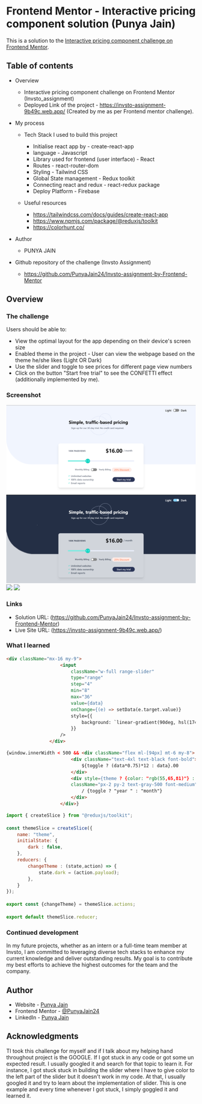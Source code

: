 # Frontend Mentor - Interactive pricing component solution (Punya Jain)

This is a solution to the [Interactive pricing component challenge on Frontend Mentor](https://www.frontendmentor.io/challenges/interactive-pricing-component-t0m8PIyY8).

## Table of contents

- Overview
  - Interactive pricing component challenge on Frontend Mentor (Invsto_assignment)
  - Deployed Link of the project - https://invsto-assignment-9b49c.web.app/ (Created by me as per Frontend  mentor challenge).

- My process
  - Tech Stack I used to build this project
    - Initialise react app by - create-react-app 
    - language - Javascript
    - Library used for frontend (user interface) - React
    - Routes - react-router-dom
    - Styling - Tailwind CSS
    - Global State management - Redux toolkit 
    - Connecting react and redux - react-redux package
    - Deploy Platform - Firebase

  - Useful resources
    - https://tailwindcss.com/docs/guides/create-react-app
    - https://www.npmjs.com/package/@reduxjs/toolkit
    - https://colorhunt.co/

- Author
    - PUNYA JAIN 
- Github repository of the challenge (Invsto Assignment)
    - https://github.com/PunyaJain24/Invsto-assignment-by-Frontend-Mentor


## Overview

### The challenge

Users should be able to:

- View the optimal layout for the app depending on their device's screen size
- Enabled theme in the project - User can view the webpage based on the theme he/she likes (Light OR Dark)
- Use the slider and toggle to see prices for different page view numbers
- Click on the button "Start free trial" to see the CONFETTI effect (additionally implemented by me).

### Screenshot

![](./Output_screenshots/desktop_view_light_mode.png)
![](./Output_screenshots/desktop_view_dark_mode.png)
![](./Output_screenshots/mobile_view_light_mode.png)
![](./Output_screenshots/mobile_view_dark_mode.png)


### Links

- Solution URL: (https://github.com/PunyaJain24/Invsto-assignment-by-Frontend-Mentor)
- Live Site URL: (https://invsto-assignment-9b49c.web.app/)

### What I learned

```html
<div className="mx-16 my-9">
                    <input 
                        className="w-full range-slider" 
                        type="range" 
                        step="4" 
                        min="8" 
                        max="36" 
                        value={data} 
                        onChange={(e) => setData(e.target.value)}
                        style={{ 
                            background: `linear-gradient(90deg, hsl(174, 77%, 70%) ${(data - 8) * (100 / (36 - 8))}%, hsl(224, 65%, 95%) ${(data - 8) * (100 / (36 - 8))}%)`
                        }}
                    />
                </div>
```
```html
{window.innerWidth < 500 && <div className="flex ml-[94px] mt-6 my-8">
                        <div className="text-4xl text-black font-bold">
                            ${toggle ? (data*0.75)*12 : data}.00
                        </div>
                        <div style={theme ? {color: "rgb(55,65,81)"} : {color: "rgb(107 114 128)"}} 
                        className="px-2 py-2 text-gray-500 font-medium">
                            / {toggle ? "year " : "month"}
                        </div>
                    </div>}
```
```js
import { createSlice } from "@reduxjs/toolkit";

const themeSlice = createSlice({
    name: "theme",
    initialState: {
        dark : false,
    },
    reducers: {
        changeTheme : (state,action) => {
            state.dark = (action.payload);
        },
    }
});

export const {changeTheme} = themeSlice.actions;

export default themeSlice.reducer;
```

### Continued development

In my future projects, whether as an intern or a full-time team member at Invsto, I am committed to leveraging diverse tech stacks to enhance my current knowledge and deliver outstanding results. My goal is to contribute my best efforts to achieve the highest outcomes for the team and the company.

## Author

- Website - [Punya Jain](https://punya-jain-90368.web.app/)
- Frontend Mentor - [@PunyaJain24](https://www.frontendmentor.io/profile/PunyaJain24)
- LinkedIn - [Punya Jain](https://www.linkedin.com/in/punya-jain-1b39981b6/)


## Acknowledgments

TI took this challenge for myself and if I talk about my helping hand throughout project is the GOOGLE. If I got stuck in any code or got some un expected result. I usually googled it and search for that topic to learn it. For instance, I got stuck stuck in building the slider where I have to give color to the left part of the slider but it doesn't work in my code. At that, I usually googled it and try to learn about the implementation of slider. This is one example and every time whenever I got stuck, I simply goggled it and learned it.